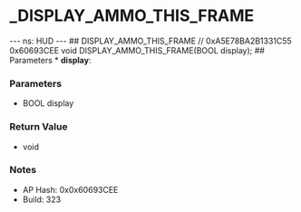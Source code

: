 # _DISPLAY_AMMO_THIS_FRAME

--- ns: HUD --- ## DISPLAY_AMMO_THIS_FRAME  // 0xA5E78BA2B1331C55 0x60693CEE void DISPLAY_AMMO_THIS_FRAME(BOOL display);   ## Parameters * **display**:

### Parameters
* BOOL display

### Return Value
* void

### Notes
* AP Hash: 0x0x60693CEE
* Build: 323

